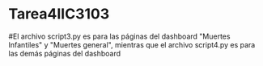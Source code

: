 # Tarea4IIC3103
#El archivo script3.py es para las páginas del dashboard "Muertes Infantiles" y "Muertes general", mientras que el archivo script4.py es para las demás páginas del dashboard
